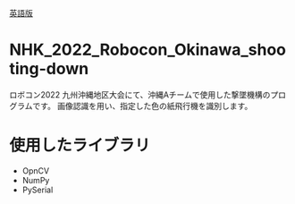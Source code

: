 [英語版](https://github.com/wassy310/NHK_2022_Robocon_Okinawa_shooting-down)

# NHK_2022_Robocon_Okinawa_shooting-down
ロボコン2022 九州沖縄地区大会にて、沖縄Aチームで使用した撃墜機構のプログラムです。
画像認識を用い、指定した色の紙飛行機を識別します。

# 使用したライブラリ
- OpnCV
- NumPy
- PySerial
